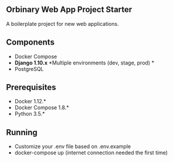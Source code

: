 Orbinary Web App Project Starter
--------------------------------

A boilerplate project for new web applications.

Components
----------
* Docker Compose
* **Django 1.10.x**
	*Multiple environments (dev, stage, prod)
        *
* PostgreSQL

Prerequisites
-------------
* Docker 1.12.*
* Docker Compose 1.8.*
* Python 3.5.*

Running
-------
* Customize your .env file based on .env.example
* docker-compose up
(internet connection needed the first time)

